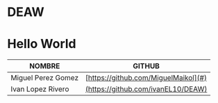 # DEAW
# Hello World

| **NOMBRE**               | **GITHUB**           |
|---------------------------|----------------------|
| Miguel Perez Gomez    | [https://github.com/MiguelMaikol](#) |
| Ivan Lopez Rivero    | [(https://github.com/ivanEL10/DEAW)](#) |